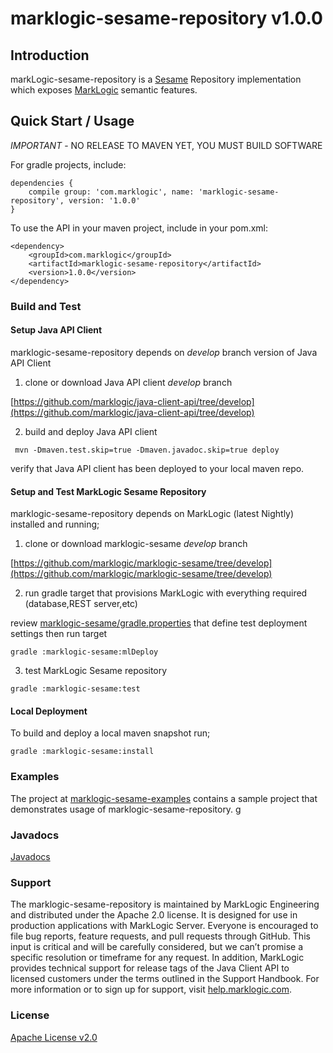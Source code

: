# marklogic-sesame-repository v1.0.0

## Introduction

markLogic-sesame-repository is a [Sesame](http://rdf4j.org/) Repository implementation which exposes [MarkLogic](http://developr.marklogic.com) semantic features.

## Quick Start / Usage

_IMPORTANT_ - NO RELEASE TO MAVEN YET, YOU MUST BUILD SOFTWARE

For gradle projects, include:

```
dependencies {
    compile group: 'com.marklogic', name: 'marklogic-sesame-repository', version: '1.0.0'
}
```

To use the API in your maven project, include in your pom.xml:

```
<dependency>
    <groupId>com.marklogic</groupId>
    <artifactId>marklogic-sesame-repository</artifactId>
    <version>1.0.0</version>
</dependency>
```

### Build and Test


#### Setup Java API Client

marklogic-sesame-repository depends on _develop_ branch version of Java API Client

1) clone or download Java API client _develop_ branch

[https://github.com/marklogic/java-client-api/tree/develop](https://github.com/marklogic/java-client-api/tree/develop)


2) build and deploy Java API client

```
 mvn -Dmaven.test.skip=true -Dmaven.javadoc.skip=true deploy
 ```

verify that Java API client has been deployed to your local maven repo.


#### Setup and Test MarkLogic Sesame Repository

marklogic-sesame-repository depends on MarkLogic (latest Nightly) installed and running;

1) clone or download marklogic-sesame _develop_ branch

[https://github.com/marklogic/marklogic-sesame/tree/develop](https://github.com/marklogic/marklogic-sesame/tree/develop)

2) run gradle target that provisions MarkLogic with everything required (database,REST server,etc)

review [marklogic-sesame/gradle.properties](marklogic-sesame/gradle.properties) that define test deployment settings then run target
```
gradle :marklogic-sesame:mlDeploy
```

3) test MarkLogic Sesame repository

```
gradle :marklogic-sesame:test

```

#### Local Deployment

To build and deploy a local maven snapshot run;

```
gradle :marklogic-sesame:install

```

### Examples

The project at [marklogic-sesame-examples](marklogic-sesame-examples) contains a sample project that demonstrates usage of marklogic-sesame-repository.
g
### Javadocs

[Javadocs](http://marklogic.github.io/marklogic-sesame/marklogic-sesame/build/docs/javadoc/)

### Support

The marklogic-sesame-repository is maintained by MarkLogic Engineering and distributed under the Apache 2.0 license. It is designed for use in production applications with MarkLogic Server. Everyone is encouraged to file bug reports, feature requests, and pull requests through GitHub. This input is critical and will be carefully considered, but we can’t promise a specific resolution or timeframe for any request. In addition, MarkLogic provides technical support for release tags of the Java Client API to licensed customers under the terms outlined in the Support Handbook. For more information or to sign up for support, visit [help.marklogic.com](http://help.marklogic.com).

### License

[Apache License v2.0](LICENSE)
